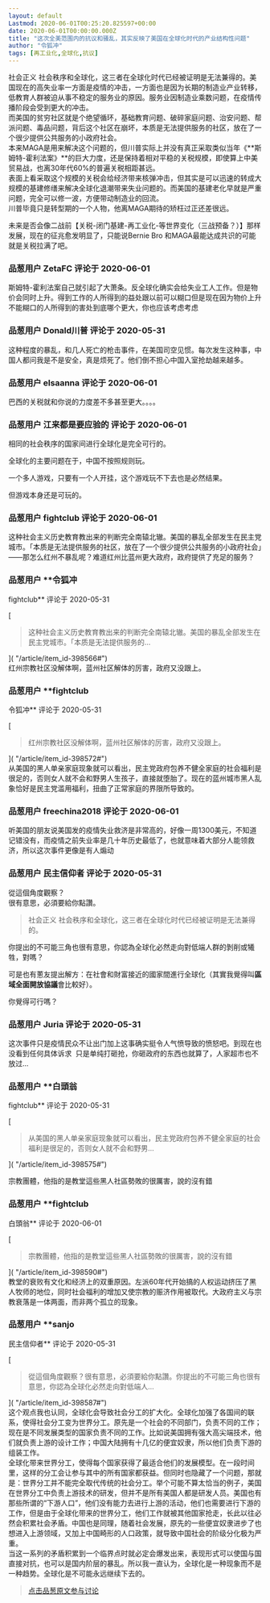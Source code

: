```yaml
---
layout: default
Lastmod: 2020-06-01T00:25:20.825597+00:00
date: 2020-06-01T00:00:00.000Z
title: "这次全美范围内的抗议和骚乱，其实反映了美国在全球化时代的产业结构性问题"
author: "令狐冲"
tags: [再工业化,全球化,抗议]
---
```


社会正义 社会秩序和全球化，这三者在全球化时代已经被证明是无法兼得的。美国现在的高失业率一方面是疫情的冲击，一方面也是因为长期的制造业产业转移，低教育人群被迫从事不稳定的服务业的原因。服务业因制造业乘数问题，在疫情传播阶段会受到更大的冲击。  
而美国的贫穷社区就是个绝望循环，基础教育问题、破碎家庭问题、治安问题、帮派问题、毒品问题，背后这个社区在崩坏，本质是无法提供服务的社区，放在了一个很少提供公共服务的小政府社会。  
本来MAGA是用来解决这个问题的，但川普实际上并没有真正采取类似当年《**斯姆特-霍利法案》**的巨大力度，还是保持着相对平稳的关税规模，即使算上中美贸易战，也离30年代60%的普遍关税相距甚远。  
表面上看采取这个规模的关税会给经济带来核弹冲击，但其实是可以迅速的转成大规模的基建修缮来解决全球化退潮带来失业问题的。而美国的基建老化早就是严重问题，完全可以修一波，方便带动制造业的回流。  
川普毕竟只是转型期的一个人物，他离MAGA期待的矫枉过正还差很远。  
  
未来是否会像二战前【关税-闭门基建-再工业化-等世界变化（三战预备？）】那样发展，现在的征兆愈发明显了，只能说Bernie Bro 和MAGA最能达成共识的可能就是关税拉满了吧。

            
### 品葱用户 **ZetaFC** 评论于 2020-06-01
        
斯姆特-霍利法案自己就引起了大萧条。反全球化确实会给失业工人工作。但是物价会同时上升。得到工作的人所得到的益处跟以前可以糊口但是现在因为物价上升不能糊口的人所得到的害处到底哪个更大，你也应该考虑考虑
        


            
### 品葱用户 **Donald川普** 评论于 2020-05-31
        
这种程度的暴乱，和几人死亡的枪击事件，在美国司空见惯。每次发生这种事，中国人都问我是不是安全，真是烦死了。他们倒不担心中国入室抢劫越来越多。
        


            
### 品葱用户 **elsaanna** 评论于 2020-06-01
        
巴西的关税就和你说的力度差不多甚至更大。。。。
        


            
### 品葱用户 **江来都是要应验的** 评论于 2020-06-01
        
相同的社会秩序的国家间进行全球化是完全可行的。  
  
全球化的主要问题在于，中国不按照规则玩。  
  
一个多人游戏，只要有一个人开挂，这个游戏玩不下去也是必然结果。  
  
但游戏本身还是可玩的。
        


            
### 品葱用户 **fightclub** 评论于 2020-06-01
        
这种社会主义历史教育教出来的判断完全南辕北辙。美国的暴乱全部发生在民主党城市。「本质是无法提供服务的社区，放在了一个很少提供公共服务的小政府社会」——那怎么红州不暴乱呢？难道红州比蓝州更大政府，政府提供了充足的服务？
        


            
### 品葱用户 **令狐冲 
fightclub** 评论于 2020-05-31
        
[

> 这种社会主义历史教育教出来的判断完全南辕北辙。美国的暴乱全部发生在民主党城市。「本质是无法提供服务的...

]( "/article/item_id-398566#")  
红州宗教社区没解体啊，蓝州社区解体的厉害，政府又没跟上。
        


            
### 品葱用户 **fightclub 
令狐冲** 评论于 2020-05-31
        
[

> 红州宗教社区没解体啊，蓝州社区解体的厉害，政府又没跟上。

]( "/article/item_id-398572#")  
从美国的黑人单亲家庭现象就可以看出，民主党政府包养不健全家庭的社会福利是很足的，否则女人就不会和野男人生孩子，直接就堕胎了。现在的蓝州城市黑人乱象恰好是民主党滥用福利，扭曲了正常家庭的界限所导致的。
        


            
### 品葱用户 **freechina2018** 评论于 2020-06-01
        
听美国的朋友说美国发的疫情失业救济是非常高的，好像一周1300美元，不知道记错没有，而疫情之前失业率是几十年历史最低了，也就意味着大部分人能领救济，所以这次事件更像是有人煽动
        


            
### 品葱用户 **民主信仰者** 评论于 2020-05-31
        
從這個角度觀察？  
很有意思，必須要給你點讚。  
  

> 社会正义 社会秩序和全球化，这三者在全球化时代已经被证明是无法兼得的。

  
你提出的不可能三角也很有意思，你認為全球化必然走向對低端人群的剝削或犧牲，對嗎？  
  
可是也有蔥友提出解方：在社會和財富接近的國家間進行全球化（其實我覺得叫**區域全面開放協議**會比較好）。  
  
你覺得可行嗎？
        


            
### 品葱用户 **Juria** 评论于 2020-05-31
        
这次事件只是疫情民众不让出门加上这事确实挺令人气愤导致的愤怒吧。到现在也没看到任何具体诉求  只是单纯打砸抢，你砸政府的东西也就算了，人家超市也不放过...
        


            
### 品葱用户 **白頭翁 
fightclub** 评论于 2020-05-31
        
[

> 从美国的黑人单亲家庭现象就可以看出，民主党政府包养不健全家庭的社会福利是很足的，否则女人就不会和野男...

]( "/article/item_id-398575#")  
  
宗教團體，他指的是教堂這些黑人社區勢敗的很厲害，說的沒有錯
        


            
### 品葱用户 **fightclub 
白頭翁** 评论于 2020-06-01
        
[

> 宗教團體，他指的是教堂這些黑人社區勢敗的很厲害，說的沒有錯

]( "/article/item_id-398590#")  
教堂的衰败有文化和经济上的双重原因。左派60年代开始搞的人权运动挤压了黑人牧师的地位，同时社会福利的增加又使宗教的赈济作用被取代。大政府主义与宗教衰落是一体两面，而非两个孤立的现象。
        


            
### 品葱用户 **sanjo 
民主信仰者** 评论于 2020-05-31
        
[

> 從這個角度觀察？很有意思，必須要給你點讚。你提出的不可能三角也很有意思，你認為全球化必然走向對低端人...

]( "/article/item_id-398587#")  
这个观点我也认同，全球化会导致社会分工的扩大化。全球化加强了各国间的联系，使得社会分工变为世界分工。原先是一个社会的不同部门，负责不同的工作；现在是不同发展类型的国家负责不同的工作。比如说美国拥有强大高尖端技术，他们就负责上游的设计工作；中国大陆拥有十几亿的便宜奴隶，所以他们负责下游的组装工作。  
全球化带来世界分工，使得每个国家获得了最适合他们的发展模型。在一段时间里，这样的分工会让参与其中的所有国家都获益。但同时也隐藏了一个问题，那就是：世界分工并不能完全取代传统的社会分工。举个可能不算太恰当的例子，美国在世界分工中负责上游技术的研发，但并不是所有美国人都是研发人员。美国也有那些所谓的“下游人口”，他们没有能力去进行上游的活动，他们也需要进行下游的工作，但是由于全球化带来的世界分工，他们工作就被其他国家抢走，长此以往必然会积累社会矛盾。中国也是同理，随着社会发展，原先的一些便宜奴隶进步了也想进入上游领域，又加上中国畸形的人口政策，就导致中国社会的阶级分化极为严重。  
当这一系列的矛盾积累到一个临界点时就必定会爆发出来，表现形式可以使国与国直接对抗，也可以是国内阶层的暴乱。所以我一直认为，全球化是一种现象而不是一种趋势。全球化是不可能永远继续下去的。
        






> [点击品葱原文参与讨论](https://pincong.rocks/article/19746)

